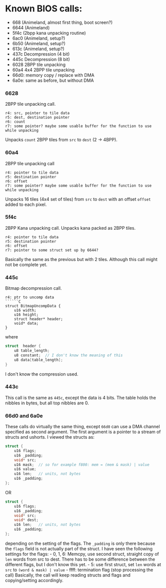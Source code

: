 # Known BIOS calls:
 - 668 (Animeland, almost first thing, boot screen?)
 - 6644 (Animeland)
 - 5f4c (2bpp kana unpacking routine)
 - 6ac0 (Animeland, setup?)
 - 6b50 (Animeland, setup?)
 - 613c (Animeland, setup?)
 - 437c Decompression (4 bit)
 - 445c Decompression (8 bit)
 - 6028 2BPP tile unpacking
 - 60a4 4x4 2BPP tile unpacking
 - 66d0: memory copy / replace with DMA
 - 6a0e: same as before, but without DMA

### 6628

2BPP tile unpacking call. 
```
r4: src, pointer to tile data
r5: dest, destination pointer
r6: count
r7: some pointer? maybe some usable buffer for the function to use while unpacking
```
Unpacks `count` 2BPP tiles from `src` to `dest` (2 -> 4BPP).

### 60a4

2BPP tile unpacking call
```
r4: pointer to tile data
r5: destination pointer
r6: offset
r7: some pointer? maybe some usable buffer for the function to use while unpacking
```
Unpacks 16 tiles (4x4 set of tiles) from `src` to `dest` with an offset `offset` added to each pixel.
 
### 5f4c

2BPP Kana unpacking call. Unpacks kana packed as 2BPP tiles.
```
r4: pointer to tile data
r5: destination pointer
r6: offset
r7: pointer to some struct set up by 6644?
```
Basically the same as the previous but with 2 tiles. Although this call might not be complete yet.

### 445c

Bitmap decompression call. 
```
r4: ptr to uncomp data
``````C
struct BitmapUncompData {
    u16 width;
    u16 height;
    struct header* header;
    void* data;
}
```
where 
```C
struct  header {
    u8 table_length;
    u8 constant;  // I don't know the meaning of this
    u8 data[table_length];
}
```
I don't know the compression used.

### 443c
This call is the same as `445c`, except the data is 4 bits. The table holds the nibbles in bytes,
but all top nibbles are 0.

### 66d0 and 6a0e

These calls do virtually the same thing, except `66d0` can use a DMA channel specified as second argument.
The first argument is a pointer to a stream of structs and ushorts. I viewed the structs as:
```C
struct {
    u16 flags;
    u16 _padding;
    void* src;
    u16 mask;  // so for example f800: mem = (mem & mask) | value
    u16 value;
    u16 len;   // units, not bytes
    u16 _padding;
};
```
OR
```C
struct {
    u16 flags;
    u16 _padding;
    void* src;
    void* dest;
    u16 len;   // units, not bytes
    u16 _padding;
};
```
depending on the setting of the flags. The `_padding` is only there because the `flags` field is not actually 
part of the struct. I have seen the following settings for the flags:
    - 0, 1, 6: Memcpy, use second struct, straight copy of `len` words from src to dest. There has to be some difference
       between the different flags, but I don't know this yet.
    - 5: use first struct, set `len` words at `src` to `(word & mask) | value`
    - ffff: termination flag (stop processing the call)
Basically, the call will keep reading structs and flags and copying/setting accordingly.